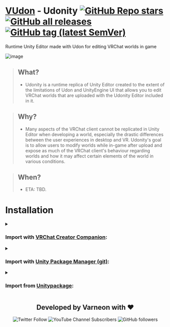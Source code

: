 <div>

# [VUdon](https://github.com/Varneon/VUdon) - Udonity [![GitHub Repo stars](https://img.shields.io/github/stars/Varneon/VUdon-Udonity?style=flat&label=Stars)](https://github.com/Varneon/VUdon-Udonity/stargazers) [![GitHub all releases](https://img.shields.io/github/downloads/Varneon/VUdon-Udonity/total?color=blue&label=Downloads&style=flat)](https://github.com/Varneon/VUdon-Udonity/releases) [![GitHub tag (latest SemVer)](https://img.shields.io/github/v/tag/Varneon/VUdon-Udonity?color=blue&label=Release&sort=semver&style=flat)](https://github.com/Varneon/VUdon-Udonity/releases/latest)

</div>

Runtime Unity Editor made with Udon for editing VRChat worlds in game

![image](https://user-images.githubusercontent.com/26690821/208549524-f3c0b4d8-8bd7-4f14-802a-c6d491c26b77.png)

> ## What?
> * Udonity is a runtime replica of Unity Editor created to the extent of the limitations of Udon and UnityEngine UI that allows you to edit VRChat worlds that are uploaded with the Udonity Editor included in it.

> ## Why?
> * Many aspects of the VRChat client cannot be replicated in Unity Editor when developing a world, especially the drastic differences between the user experiences in desktop and VR. Udonity's goal is to allow users to modify worlds while in-game after upload and expose as much of the VRChat client's behaviour regarding worlds and how it may affect certain elements of the world in various conditions.

> ## When?
> * ETA: TBD.

# Installation

<details><summary>

### Import with [VRChat Creator Companion](https://vcc.docs.vrchat.com/vpm/packages#user-packages):</summary>

> 1. Download `com.varneon.vudon.repository-template.zip` from [here](https://github.com/Varneon/Repository-Template-VUdon/releases/latest)
> 2. Unpack the .zip somewhere
> 3. In VRChat Creator Companion, navigate to `Settings` > `User Packages` > `Add`
> 4. Navigate to the unpacked folder, `com.varneon.vudon.repository-template` and click `Select Folder`
> 5. `VUdon - Repository Template` should now be visible under `Local User Packages` in the project view in VRChat Creator Companion
> 6. Click `Add`

</details><details><summary>

### Import with [Unity Package Manager (git)](https://docs.unity3d.com/2019.4/Documentation/Manual/upm-ui-giturl.html):</summary>

> 1. In the Unity toolbar, select `Window` > `Package Manager` > `[+]` > `Add package from git URL...` 
> 2. Copy and paste the following link into the URL input field: <pre lang="md">https://github.com/Varneon/Repository-Template-VUdon.git?path=/Packages/com.varneon.vudon.repository-template</pre>

</details><details><summary>

### Import from [Unitypackage](https://docs.unity3d.com/2019.4/Documentation/Manual/AssetPackagesImport.html):</summary>

> 1. Download latest `com.varneon.vudon.repository-template.unitypackage` from [here](https://github.com/Varneon/Repository-Template-VUdon/releases/latest)
> 2. Import the downloaded .unitypackage into your Unity project

</details>

<div align="center">

## Developed by Varneon with :hearts:

![Twitter Follow](https://img.shields.io/twitter/follow/Varneon?color=%231c9cea&label=%40Varneon&logo=Twitter&style=for-the-badge)
![YouTube Channel Subscribers](https://img.shields.io/youtube/channel/subscribers/UCKTxeXy7gyaxr-YA9qGWOYg?color=%23FF0000&label=Varneon&logo=YouTube&style=for-the-badge)
![GitHub followers](https://img.shields.io/github/followers/Varneon?color=%23303030&label=Varneon&logo=GitHub&style=for-the-badge)

</div>
